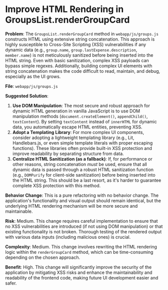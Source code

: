 # Improve HTML Rendering in GroupsList.renderGroupCard

**Problem**: The `GroupsList.renderGroupCard` method in `webapp/js/groups.js` constructs HTML using extensive string concatenation. This approach is highly susceptible to Cross-Site Scripting (XSS) vulnerabilities if any dynamic data (e.g., `group.name`, `group.lastExpense.description`, `member.name`) is not meticulously sanitized before being inserted into the HTML string. Even with basic sanitization, complex XSS payloads can bypass simple regexes. Additionally, building complex UI elements with string concatenation makes the code difficult to read, maintain, and debug, especially as the UI grows.

**File**: `webapp/js/groups.js`

**Suggested Solution**:
1. **Use DOM Manipulation**: The most secure and robust approach for dynamic HTML generation in vanilla JavaScript is to use DOM manipulation methods (`document.createElement()`, `appendChild()`, `textContent`). By setting `textContent` instead of `innerHTML` for dynamic data, you automatically escape HTML entities, preventing XSS.
2. **Adopt a Templating Library**: For more complex UI components, consider adopting a lightweight templating library (e.g., Lit, Handlebars.js, or even simple template literals with proper escaping functions). These libraries often provide built-in XSS protection and improve readability by separating structure from data.
3. **Centralize HTML Sanitization (as a fallback)**: If, for performance or other reasons, string concatenation *must* be used, ensure that all dynamic data is passed through a robust HTML sanitization function (e.g., `DOMPurify` for client-side sanitization) before being inserted into the HTML string. This should be a last resort, as it's harder to guarantee complete XSS protection with this method.

**Behavior Change**: This is a pure refactoring with no behavior change. The application's functionality and visual output should remain identical, but the underlying HTML rendering mechanism will be more secure and maintainable.

**Risk**: Medium. This change requires careful implementation to ensure that no XSS vulnerabilities are introduced (if not using DOM manipulation) or that existing functionality is not broken. Thorough testing of the rendered output with various data inputs (including malicious ones) is crucial.

**Complexity**: Medium. This change involves rewriting the HTML rendering logic within the `renderGroupCard` method, which can be time-consuming depending on the chosen approach.

**Benefit**: High. This change will significantly improve the security of the application by mitigating XSS risks and enhance the maintainability and readability of the frontend code, making future UI development easier and safer.